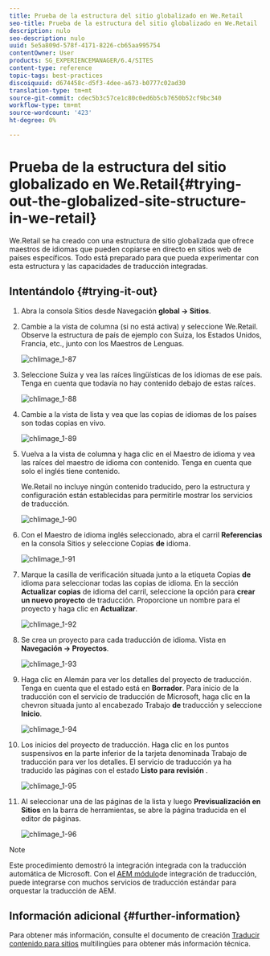 ```yaml
---
title: Prueba de la estructura del sitio globalizado en We.Retail
seo-title: Prueba de la estructura del sitio globalizado en We.Retail
description: nulo
seo-description: nulo
uuid: 5e5a809d-578f-4171-8226-cb65aa995754
contentOwner: User
products: SG_EXPERIENCEMANAGER/6.4/SITES
content-type: reference
topic-tags: best-practices
discoiquuid: d674458c-d5f3-4dee-a673-b0777c02ad30
translation-type: tm+mt
source-git-commit: cdec5b3c57ce1c80c0ed6b5cb7650b52cf9bc340
workflow-type: tm+mt
source-wordcount: '423'
ht-degree: 0%

---
```



# Prueba de la estructura del sitio globalizado en We.Retail{#trying-out-the-globalized-site-structure-in-we-retail}

We.Retail se ha creado con una estructura de sitio globalizada que ofrece maestros de idiomas que pueden copiarse en directo en sitios web de países específicos. Todo está preparado para que pueda experimentar con esta estructura y las capacidades de traducción integradas.

## Intentándolo {#trying-it-out}

1. Abra la consola Sitios desde Navegación **global -> Sitios**.
1. Cambie a la vista de columna (si no está activa) y seleccione We.Retail. Observe la estructura de país de ejemplo con Suiza, los Estados Unidos, Francia, etc., junto con los Maestros de Lenguas.

   ![chlimage_1-87](assets/chlimage_1-87.png)

1. Seleccione Suiza y vea las raíces lingüísticas de los idiomas de ese país. Tenga en cuenta que todavía no hay contenido debajo de estas raíces.

   ![chlimage_1-88](assets/chlimage_1-88.png)

1. Cambie a la vista de lista y vea que las copias de idiomas de los países son todas copias en vivo.

   ![chlimage_1-89](assets/chlimage_1-89.png)

1. Vuelva a la vista de columna y haga clic en el Maestro de idioma y vea las raíces del maestro de idioma con contenido. Tenga en cuenta que solo el inglés tiene contenido.

   We.Retail no incluye ningún contenido traducido, pero la estructura y configuración están establecidas para permitirle mostrar los servicios de traducción.

   ![chlimage_1-90](assets/chlimage_1-90.png)

1. Con el Maestro de idioma inglés seleccionado, abra el carril **Referencias** en la consola Sitios y seleccione Copias **de** idioma.

   ![chlimage_1-91](assets/chlimage_1-91.png)

1. Marque la casilla de verificación situada junto a la etiqueta Copias **de** idioma para seleccionar todas las copias de idioma. En la sección **Actualizar copias** de idioma del carril, seleccione la opción para **crear un nuevo proyecto** de traducción. Proporcione un nombre para el proyecto y haga clic en **Actualizar**.

   ![chlimage_1-92](assets/chlimage_1-92.png)

1. Se crea un proyecto para cada traducción de idioma. Vista en **Navegación -> Proyectos**.

   ![chlimage_1-93](assets/chlimage_1-93.png)

1. Haga clic en Alemán para ver los detalles del proyecto de traducción. Tenga en cuenta que el estado está en **Borrador**. Para inicio de la traducción con el servicio de traducción de Microsoft, haga clic en la chevron situada junto al encabezado Trabajo **de** traducción y seleccione **Inicio**.

   ![chlimage_1-94](assets/chlimage_1-94.png)

1. Los inicios del proyecto de traducción. Haga clic en los puntos suspensivos en la parte inferior de la tarjeta denominada Trabajo de traducción para ver los detalles. El servicio de traducción ya ha traducido las páginas con el estado **Listo para revisión** .

   ![chlimage_1-95](assets/chlimage_1-95.png)

1. Al seleccionar una de las páginas de la lista y luego **Previsualización en Sitios** en la barra de herramientas, se abre la página traducida en el editor de páginas.

   ![chlimage_1-96](assets/chlimage_1-96.png)

>[!NOTE]
>
>Este procedimiento demostró la integración integrada con la traducción automática de Microsoft. Con el [AEM módulo](/help/sites-administering/translation.md)de integración de traducción, puede integrarse con muchos servicios de traducción estándar para orquestar la traducción de AEM.

## Información adicional {#further-information}

Para obtener más información, consulte el documento de creación [Traducir contenido para sitios](/help/sites-administering/translation.md) multilingües para obtener más información técnica.
